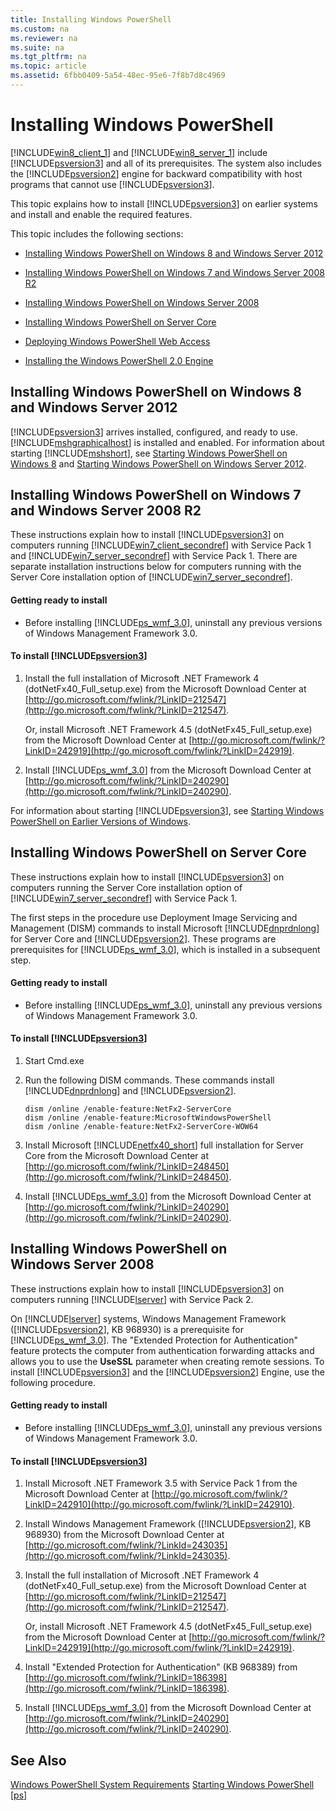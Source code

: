 ```yaml
---
title: Installing Windows PowerShell
ms.custom: na
ms.reviewer: na
ms.suite: na
ms.tgt_pltfrm: na
ms.topic: article
ms.assetid: 6fbb0409-5a54-48ec-95e6-7f8b7d8c4969
---
```

# Installing Windows PowerShell
[!INCLUDE[win8_client_1](../Token/win8_client_1_md.md)] and [!INCLUDE[win8_server_1](../Token/win8_server_1_md.md)] include [!INCLUDE[psversion3](../Token/psversion3_md.md)] and all of its prerequisites. The system also includes the [!INCLUDE[psversion2](../Token/psversion2_md.md)] engine for backward compatibility with host programs that cannot use [!INCLUDE[psversion3](../Token/psversion3_md.md)].

This topic explains how to install [!INCLUDE[psversion3](../Token/psversion3_md.md)] on earlier systems and install and enable the required features.

This topic includes the following sections:

-   [Installing Windows PowerShell on Windows 8 and Windows Server 2012](../Topic/Installing-Windows-PowerShell.md#BKMK_InstallingOnWindows8andWindowsServer2012)

-   [Installing Windows PowerShell on Windows 7 and Windows Server 2008 R2](../Topic/Installing-Windows-PowerShell.md#BKMK_InstallingOnWindows7andWindowsServer2008R2)

-   [Installing Windows PowerShell on Windows Server 2008](../Topic/Installing-Windows-PowerShell.md#BKMK_InstallingOnWindowsServer2008LH)

-   [Installing Windows PowerShell on Server Core](../Topic/Installing-Windows-PowerShell.md#BKMK_InstallingOnServerCore)

-   [Deploying Windows PowerShell Web Access](https://technet.microsoft.com/en-us/library/639d0eff-98a3-4124-b52c-26921ebd98b0)

-   [Installing the Windows PowerShell 2.0 Engine](../Topic/Installing-the-Windows-PowerShell-2.0-Engine.md)

## <a name="BKMK_InstallingOnWindows8andWindowsServer2012"></a>Installing Windows PowerShell on Windows 8 and Windows Server 2012
[!INCLUDE[psversion3](../Token/psversion3_md.md)] arrives installed, configured, and ready to use. [!INCLUDE[mshgraphicalhost](../Token/mshgraphicalhost_md.md)] is installed and enabled. For information about starting [!INCLUDE[mshshort](../Token/mshshort_md.md)], see [Starting Windows PowerShell on Windows 8](https://technet.microsoft.com/en-us/library/d7be1668-8617-4890-ad90-dd9765fbd2c3) and [Starting Windows PowerShell on Windows Server 2012](https://technet.microsoft.com/en-us/library/4fc0110a-cc0c-42a4-bbb5-3cc89a0fc968).

## <a name="BKMK_InstallingOnWindows7andWindowsServer2008R2"></a>Installing Windows PowerShell on Windows 7 and Windows Server 2008 R2
These instructions explain how to install [!INCLUDE[psversion3](../Token/psversion3_md.md)] on computers running [!INCLUDE[win7_client_secondref](../Token/win7_client_secondref_md.md)] with Service Pack 1 and [!INCLUDE[win7_server_secondref](../Token/win7_server_secondref_md.md)] with Service Pack 1. There are separate installation instructions below for computers running with the Server Core installation option of [!INCLUDE[win7_server_secondref](../Token/win7_server_secondref_md.md)].

#### Getting ready to install

-   Before installing [!INCLUDE[ps_wmf_3.0](../Token/ps_wmf_3.0_md.md)], uninstall any previous versions of Windows Management Framework 3.0.

#### To install [!INCLUDE[psversion3](../Token/psversion3_md.md)]

1.  Install the full installation of Microsoft .NET Framework 4 (dotNetFx40\_Full\_setup.exe) from the Microsoft Download Center at [http://go.microsoft.com/fwlink/?LinkID=212547](http://go.microsoft.com/fwlink/?LinkID=212547).

    Or, install Microsoft .NET Framework 4.5 (dotNetFx45\_Full\_setup.exe) from the Microsoft Download Center at [http://go.microsoft.com/fwlink/?LinkID=242919](http://go.microsoft.com/fwlink/?LinkID=242919).

2.  Install [!INCLUDE[ps_wmf_3.0](../Token/ps_wmf_3.0_md.md)] from the Microsoft Download Center at [http://go.microsoft.com/fwlink/?LinkID=240290](http://go.microsoft.com/fwlink/?LinkID=240290).

For information about starting [!INCLUDE[psversion3](../Token/psversion3_md.md)], see [Starting Windows PowerShell on Earlier Versions of Windows](../Topic/Starting-Windows-PowerShell-on-Earlier-Versions-of-Windows.md).

## <a name="BKMK_InstallingOnServerCore"></a>Installing Windows PowerShell on Server Core
These instructions explain how to install [!INCLUDE[psversion3](../Token/psversion3_md.md)] on computers running the Server Core installation option of [!INCLUDE[win7_server_secondref](../Token/win7_server_secondref_md.md)] with Service Pack 1.

The first steps in the procedure use Deployment Image Servicing and Management (DISM) commands to install Microsoft [!INCLUDE[dnprdnlong](../Token/dnprdnlong_md.md)] for Server Core and [!INCLUDE[psversion2](../Token/psversion2_md.md)]. These programs are prerequisites for [!INCLUDE[ps_wmf_3.0](../Token/ps_wmf_3.0_md.md)], which is installed in a subsequent step.

#### Getting ready to install

-   Before installing [!INCLUDE[ps_wmf_3.0](../Token/ps_wmf_3.0_md.md)], uninstall any previous versions of Windows Management Framework 3.0.

#### To install [!INCLUDE[psversion3](../Token/psversion3_md.md)]

1.  Start Cmd.exe

2.  Run the following DISM commands. These commands install [!INCLUDE[dnprdnlong](../Token/dnprdnlong_md.md)] and [!INCLUDE[psversion2](../Token/psversion2_md.md)].

    ```
    dism /online /enable-feature:NetFx2-ServerCore
    dism /online /enable-feature:MicrosoftWindowsPowerShell
    dism /online /enable-feature:NetFx2-ServerCore-WOW64
    ```

3.  Install Microsoft [!INCLUDE[netfx40_short](../Token/netfx40_short_md.md)] full installation for Server Core from the Microsoft Download Center at [http://go.microsoft.com/fwlink/?LinkID=248450](http://go.microsoft.com/fwlink/?LinkID=248450).

4.  Install [!INCLUDE[ps_wmf_3.0](../Token/ps_wmf_3.0_md.md)] from the Microsoft Download Center at [http://go.microsoft.com/fwlink/?LinkID=240290](http://go.microsoft.com/fwlink/?LinkID=240290).

## <a name="BKMK_InstallingOnWindowsServer2008LH"></a>Installing Windows PowerShell on Windows Server 2008
These instructions explain how to install [!INCLUDE[psversion3](../Token/psversion3_md.md)] on computers running [!INCLUDE[lserver](../Token/lserver_md.md)] with Service Pack 2.

On [!INCLUDE[lserver](../Token/lserver_md.md)] systems, Windows Management Framework ([!INCLUDE[psversion2](../Token/psversion2_md.md)], KB 968930) is a prerequisite for [!INCLUDE[ps_wmf_3.0](../Token/ps_wmf_3.0_md.md)]. The "Extended Protection for Authentication" feature protects the computer from authentication forwarding attacks and allows you to use the **UseSSL** parameter when creating remote sessions. To install [!INCLUDE[psversion3](../Token/psversion3_md.md)] and the [!INCLUDE[psversion2](../Token/psversion2_md.md)] Engine, use the following procedure.

#### Getting ready to install

-   Before installing [!INCLUDE[ps_wmf_3.0](../Token/ps_wmf_3.0_md.md)], uninstall any previous versions of Windows Management Framework 3.0.

#### To install [!INCLUDE[psversion3](../Token/psversion3_md.md)]

1.  Install Microsoft .NET Framework 3.5 with Service Pack 1 from the Microsoft Download Center at [http://go.microsoft.com/fwlink/?LinkID=242910](http://go.microsoft.com/fwlink/?LinkID=242910).

2.  Install Windows Management Framework ([!INCLUDE[psversion2](../Token/psversion2_md.md)], KB 968930) from the Microsoft Download Center at [http://go.microsoft.com/fwlink/?LinkId=243035](http://go.microsoft.com/fwlink/?LinkId=243035).

3.  Install the full installation of Microsoft .NET Framework 4 (dotNetFx40\_Full\_setup.exe) from the Microsoft Download Center at [http://go.microsoft.com/fwlink/?LinkID=212547](http://go.microsoft.com/fwlink/?LinkID=212547).

    Or, install Microsoft .NET Framework 4.5 (dotNetFx45\_Full\_setup.exe) from the Microsoft Download Center at [http://go.microsoft.com/fwlink/?LinkID=242919](http://go.microsoft.com/fwlink/?LinkID=242919).

4.  Install "Extended Protection for Authentication" (KB 968389) from [http://go.microsoft.com/fwlink/?LinkID=186398](http://go.microsoft.com/fwlink/?LinkID=186398).

5.  Install [!INCLUDE[ps_wmf_3.0](../Token/ps_wmf_3.0_md.md)] from the Microsoft Download Center at [http://go.microsoft.com/fwlink/?LinkID=240290](http://go.microsoft.com/fwlink/?LinkID=240290).

## See Also
[Windows PowerShell System Requirements](../Topic/Windows-PowerShell-System-Requirements.md)
[Starting Windows PowerShell [ps]](https://technet.microsoft.com/en-us/library/8ec8c2d7-8e7c-4722-a3d2-498fe5739a8e)


